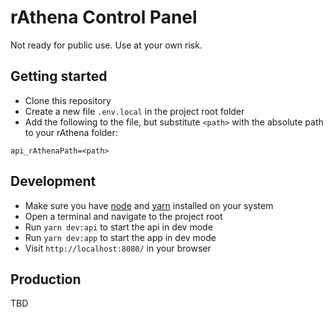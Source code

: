 # rAthena Control Panel

Not ready for public use. Use at your own risk.

## Getting started

- Clone this repository
- Create a new file `.env.local` in the project root folder
- Add the following to the file, but substitute `<path>` with the absolute path to your rAthena folder:

```
api_rAthenaPath=<path>
```

## Development

- Make sure you have [node](https://nodejs.org/) and [yarn](https://yarnpkg.com/) installed on your system
- Open a terminal and navigate to the project root
- Run `yarn dev:api` to start the api in dev mode
- Run `yarn dev:app` to start the app in dev mode
- Visit `http://localhost:8080/` in your browser

## Production

TBD
